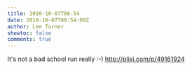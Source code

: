 ```yaml
---
title: 2010-10-07T08-54
date: 2010-10-07T08:54:09Z
author: Lee Turner
showtoc: false
comments: true
---
```


It's not a bad school run really :-)  http://plixi.com/p/49161924

